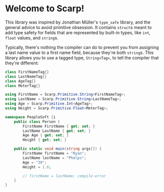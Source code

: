 # Welcome to Scarp!

This library was inspired by Jonathan Müller's `type_safe` library, and the general advice to avoid primitive obsession.
It contains `struct`s meant to add type safety for fields that are represented by built-in types, like `int`, `float` values, and `string`s.

Typically, there's nothing the compiler can do to prevent you from assigning a last name value to a first name field, because they're both `string`s.
This library allows you to use a tagged type, `String<Tag>`, to tell the compiler that they're different:

```c#
class FirstNameTag{}
class LastNameTag{}
class AgeTag{}
class MeterTag{}

using FirstName = Scarp.Primitive.String<FirstNameTag>;
using LastName = Scarp.Primitive.String<LastNameTag>;
using Age = Scarp.Primitive.Int<AgeTag>;
using Height = Scarp.Primitive.Float<MeterTag>;

namespace PeopleSoft {i
    public class Person {
        FirstName FirstName { get; set; }
        LastName LastName { get; set; }
        Age Age { get; set; }
        Height { get; set; }

    public static void main(string args[]) {
        FirstName firstName = "Ryan";
        LastName lastName = "Phelps";
        Age = "39";
        Height = 1.6;

        // firstName = lastName; compile-error
    }
}
```
